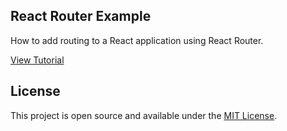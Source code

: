 ## React Router Example

How to add routing to a React application using React Router.

[View Tutorial](https://www.whippedcode.com/react-router-app/)

## License
This project is open source and available under the [MIT License](https://github.com/boorje/react-router-example/blob/master/LICENSE).

